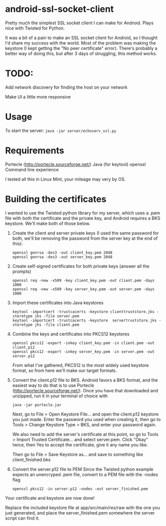 # android-ssl-socket-client
Pretty much the simplest SSL socket client I can make for Android. Plays nice with Twisted for Python.

It was a bit of a pain to make an SSL socket client for Android, so I thought I'd share my success with the world. Most of the problem was making the keystore (I kept getting the "No peer certificate" error). There's probably a better way of doing this, but after 3 days of struggling, this method works. 

# TODO:
Add network discovery for finding the host on your network

Make UI a little more responsive

# Usage
To start the server:
    ```
    java -jar server/echoserv_ssl.py
    ```

# Requirements
Portecle (http://portecle.sourceforge.net/)
Java (for keytool)
openssl
Command line experience

I tested all this in Linux Mint, your mileage may very by OS.

# Building the certificates
I wanted to use the Twisted python library for my server, which uses a .pem file with both the certificate and the private key, and Android requires a BKS keystore. We'll make both of those below.

1. Create the client and server private keys (I used the same password for both, we'll be removing the password from the server key at the end of this):
    ```
    openssl genrsa -des3 -out client_key.pem 2048
    openssl genrsa -des3 -out server_key.pem 2048
    ```

2. Create self-signed certificates for both private keys (answer all the prompts)
    ```
    openssl req -new -x509 -key client_key.pem -out client.pem -days 1000
    openssl req -new -x509 -key server_key.pem -out server.pem -days 1000
    ```

3. Import these certificates into Java keystores
    ```
    keytool -importcert -trustcacerts -keystore clienttruststore.jks -storetype jks -file server.pem 
    keytool -importcert -trustcacerts -keystore  servertruststore.jks -storetype jks -file client.pem
    ```

4. Combine the keys and certificates into PKCS12 keystores
    ```
    openssl pkcs12 -export -inkey client_key.pem -in client.pem -out client.p12
    openssl pkcs12 -export -inkey server_key.pem -in server.pem -out server.p12
    ```

    From what I've gathered, PKCS12 is the most widely used keystore format, so from here we'll make our target formats.

5. Convert the client.p12 file to BKS.
Android favors a BKS format, and the easiest way to do that is to use Portecle (http://portecle.sourceforge.net/). Once you have that downloaded and unzipped, run it in your terminal of choice with 
    ```
    java -jar portecle.jar 
    ```

    Next, go to File > Open Keystore File... and open the client.p12 keystore you just made. Enter the password you used when creating it, then go to Tools > Change Keystore Type > BKS, and enter your password again. 

    We also need to add the server's certificate at this point, so go to Tools > Import Trusted Certificate... and select server.pem. Click "Okay" twice, then Yes to accept the certificate, give it any name you like. 

    Then go to File > Save Keystore as... and save to something like client_finished.bks

6. Convert the server.p12 file to PEM
Since the Twisted python example expects an unencryped .pem file, convert to a PEM file with the -nodes flag
    ```
    openssl pkcs12 -in server.p12 -nodes -out server_finished.pem
    ```


Your certificate and keystore are now done!

Replace the included keystore file at app/src/main/res/raw with the one you just generated, and place the server_finished.pem somewhere the server script can find it.
